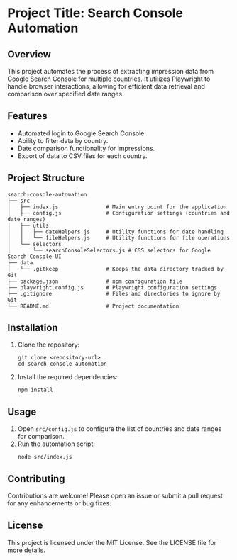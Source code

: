 # Project Title: Search Console Automation

## Overview
This project automates the process of extracting impression data from Google Search Console for multiple countries. It utilizes Playwright to handle browser interactions, allowing for efficient data retrieval and comparison over specified date ranges.

## Features
- Automated login to Google Search Console.
- Ability to filter data by country.
- Date comparison functionality for impressions.
- Export of data to CSV files for each country.

## Project Structure
```
search-console-automation
├── src
│   ├── index.js               # Main entry point for the application
│   ├── config.js              # Configuration settings (countries and date ranges)
│   ├── utils
│   │   ├── dateHelpers.js     # Utility functions for date handling
│   │   └── fileHelpers.js     # Utility functions for file operations
│   └── selectors
│       └── searchConsoleSelectors.js # CSS selectors for Google Search Console UI
├── data
│   └── .gitkeep               # Keeps the data directory tracked by Git
├── package.json               # npm configuration file
├── playwright.config.js       # Playwright configuration settings
├── .gitignore                 # Files and directories to ignore by Git
└── README.md                  # Project documentation
```

## Installation
1. Clone the repository:
   ```
   git clone <repository-url>
   cd search-console-automation
   ```

2. Install the required dependencies:
   ```
   npm install
   ```

## Usage
1. Open `src/config.js` to configure the list of countries and date ranges for comparison.
2. Run the automation script:
   ```
   node src/index.js
   ```

## Contributing
Contributions are welcome! Please open an issue or submit a pull request for any enhancements or bug fixes.

## License
This project is licensed under the MIT License. See the LICENSE file for more details.